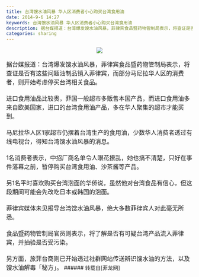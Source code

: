 ```yaml
---
title: 台湾馊水油风暴 华人区消费者小心购买台湾食用油
date: 2014-9-6 14:27
keywords: 台湾馊水油风暴 华人区消费者小心购买台湾食用油
description: 据台媒报道：台湾爆发馊水油风暴，菲律宾食品暨药物管制局表示，将查证是否有这些问题油制品销入菲律宾，而部分马尼拉华人区的消费者，则开始考虑停买台湾相关食品。 进口食用油品比较贵，菲国一般超市多贩售本国产品，而进口食用油多来自欧美国家，进口的台湾食用油产品，多在华人聚集的超市才能买到。 马尼拉华人区1家超市仍摆着台湾生产的食用油，少数华人消费者透过有线电视台，得知台湾馊水油风暴的消息。 1名消费者表示，中招厂商名单令人眼花撩乱，她也搞不清楚，只好在事件落幕之前，暂停购买台湾食用油、沙茶酱等产品。 另1名平时喜欢购买台湾泡面的华侨说，虽然他对台湾食品有信心，但这段期间可能会先改吃日本或韩国的泡面。 菲律宾媒体未见报导台湾馊水油风暴，绝大多数菲律宾人对此毫无所悉。 食品暨药物管制局官员则表示，将了解是否有可疑台湾产品流入菲律宾，并抽验是否受污染。 另方面，旅菲台商则已开始透过社群网站传送辨识馊水油的方法，以及馊水油解毒「秘方」。
categories: sharing
---
```

<td class="t_f" id="postmessage_132156">

<div align="center">

<img aid="55312" data-cf-modified-c2ead96a4a71414d033d5278-="" file="data/attachment/forum/201409/06/142546pbdis6jwgzs6693x.jpg.thumb.jpg" id="aimg_55312" inpost="1" onclick="" onmouseover="" src="http://www.flw.ph/data/attachment/forum/201409/06/142546pbdis6jwgzs6693x.jpg" style="cursor:pointer" zoomfile="data/attachment/forum/201409/06/142546pbdis6jwgzs6693x.jpg"/>


</div><br/>
<font size="3">据台媒报道：台湾爆发馊水油风暴，菲律宾食品暨药物管制局表示，将查证是否有这些问题油制品销入菲律宾，而部分马尼拉华人区的消费者，则开始考虑停买台湾相关食品。 <br/>
<br/>
进口食用油品比较贵，菲国一般超市多贩售本国产品，而进口食用油多来自欧美国家，进口的台湾食用油产品，多在华人聚集的超市才能买到。 <br/>
<br/>
马尼拉华人区1家超市仍摆着台湾生产的食用油，少数华人消费者透过有线电视台，得知台湾馊水油风暴的消息。 <br/>
<br/>
1名消费者表示，中招厂商名单令人眼花撩乱，她也搞不清楚，只好在事件落幕之前，暂停购买台湾食用油、沙茶酱等产品。 <br/>
<br/>
另1名平时喜欢购买台湾泡面的华侨说，虽然他对台湾食品有信心，但这段期间可能会先改吃日本或韩国的泡面。 <br/>
<br/>
菲律宾媒体未见报导台湾馊水油风暴，绝大多数菲律宾人对此毫无所悉。 <br/>
<br/>
食品暨药物管制局官员则表示，将了解是否有可疑台湾产品流入菲律宾，并抽验是否受污染。 <br/>
<br/>
另方面，旅菲台商则已开始透过社群网站传送辨识馊水油的方法，以及馊水油解毒「秘方」。</font></td>
###### 转载自[菲龙网]